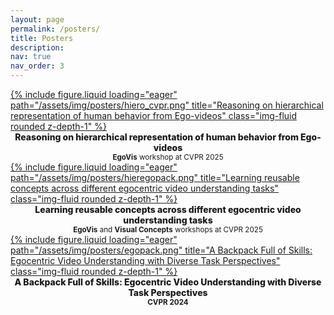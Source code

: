 ```yaml
---
layout: page
permalink: /posters/
title: Posters
description:
nav: true
nav_order: 3
---
```


<div class="row row-gap-3">
    <div class="col-sm-12 col-md-6 mt-4 mt-md-4 mt-lg-4">
        <a href="/assets/img/posters/hiero_cvpr.png">
            {% include figure.liquid loading="eager" path="/assets/img/posters/hiero_cvpr.png" title="Reasoning on hierarchical representation of human behavior from Ego-videos" class="img-fluid rounded z-depth-1" %}
        </a>
        <div style='text-align:center'>
        <b style='font-weight: 800'>Reasoning on hierarchical representation of human behavior from Ego-videos</b>
        <br>
        <small style='font-style: normal'><b>EgoVis</b> workshop at CVPR 2025</small> 
        </div>
    </div>
    <div class="col-sm-12 col-md-6 mt-4 mt-md-4 mt-lg-4">
        <a href="/assets/img/posters/hieregopack.png">
            {% include figure.liquid loading="eager" path="/assets/img/posters/hieregopack.png" title="Learning reusable concepts across different egocentric video understanding tasks" class="img-fluid rounded z-depth-1" %}
        </a>
        <div style='text-align:center'>
        <b style='font-weight: 800'>Learning reusable concepts across different egocentric video understanding tasks</b>
        <br>
        <small style='font-style: normal'><b>EgoVis</b> and <b>Visual Concepts</b> workshops at CVPR 2025 </small>
        </div>
    </div>
    <div class="col-sm-12  col-md-6 mt-4 mt-md-4 mt-lg-4">
        <a href="/assets/img/posters/egopack.png">
            {% include figure.liquid loading="eager" path="/assets/img/posters/egopack.png" title="A Backpack Full of Skills: Egocentric Video Understanding with Diverse Task Perspectives" class="img-fluid rounded z-depth-1" %}
        </a>
        <div style='text-align:center'>
        <b style='font-weight: 800'>A Backpack Full of Skills: Egocentric Video Understanding with Diverse Task Perspectives</b>
        <br>
        <small style='font-style: normal'><b>CVPR 2024</b> </small>
        </div>
    </div>
</div>
